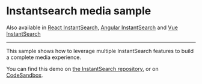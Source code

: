# Instantsearch media sample

Also available in [React InstantSearch](../../react-instantsearch/media/), [Angular InstantSearch](../../angular-instantsearch/media/) and [Vue InstantSearch](../../vue-instantsearch/media/)

---

This sample shows how to leverage multiple InstantSearch features to build a complete media experience.

You can find this demo on [the InstantSearch repository](https://github.com/algolia/instantsearch/tree/master/examples/js/media), or on [CodeSandbox](https://codesandbox.io/s/github/algolia/instantsearch/tree/master/examples/js/media).
